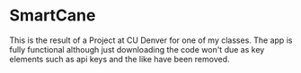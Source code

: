 # SmartCane

This is the result of a Project at CU Denver for one of my classes.
The app is fully functional although just downloading the code won't due as key elements such as api keys and the like have been removed.

